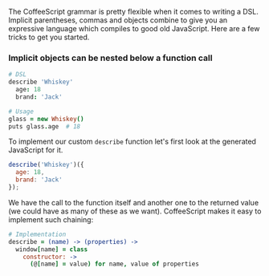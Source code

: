 The CoffeeScript grammar is pretty flexible when it comes to writing a DSL. Implicit parentheses, commas and objects combine to give you an expressive language which compiles to good old JavaScript. Here are a few tricks to get you started.

### Implicit objects can be nested below a function call

```coffeescript
# DSL
describe 'Whiskey'
  age: 18
  brand: 'Jack'

# Usage
glass = new Whiskey()
puts glass.age  # 18
```

To implement our custom `describe` function let's first look at the generated JavaScript for it.

```javascript
describe('Whiskey')({
  age: 18,
  brand: 'Jack'
});
```

We have the call to the function itself and another one to the returned value (we could have as many of these as we want). CoffeeScript makes it easy to implement such chaining:

````coffeescript
# Implementation
describe = (name) -> (properties) ->
  window[name] = class
    constructor: ->
      (@[name] = value) for name, value of properties
````


